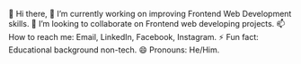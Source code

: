 👋 Hi there, 
👀 I’m currently working on improving Frontend Web Development skills.
💞️ I’m looking to collaborate on Frontend web developing projects.
📫 How to reach me: Email, LinkedIn, Facebook, Instagram.
⚡ Fun fact: Educational background non-tech.
😄 Pronouns: He/Him.
<!---
im-masum/im-masum is a ✨ special ✨ repository because its `README.md` (this file) appears on your GitHub profile.
You can click the Preview link to take a look at your changes.
--->
